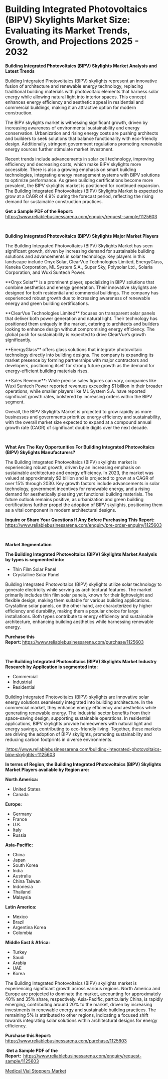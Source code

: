 <p><h1>Building Integrated Photovoltaics (BIPV) Skylights Market Size: Evaluating its Market Trends, Growth, and Projections 2025 - 2032</h1></p><p><strong>Building Integrated Photovoltaics (BIPV) Skylights Market Analysis and Latest Trends</strong></p>
<p><p>Building Integrated Photovoltaics (BIPV) skylights represent an innovative fusion of architecture and renewable energy technology, replacing traditional building materials with photovoltaic elements that harness solar energy while allowing natural light into interior spaces. This concept enhances energy efficiency and aesthetic appeal in residential and commercial buildings, making it an attractive option for modern construction.</p><p>The BIPV skylights market is witnessing significant growth, driven by increasing awareness of environmental sustainability and energy conservation. Urbanization and rising energy costs are pushing architects and builders to seek solutions that balance functionality with eco-friendly design. Additionally, stringent government regulations promoting renewable energy sources further stimulate market investment.</p><p>Recent trends include advancements in solar cell technology, improving efficiency and decreasing costs, which make BIPV skylights more accessible. There is also a growing emphasis on smart building technologies, integrating energy management systems with BIPV solutions to optimize performance. As green building certifications become more prevalent, the BIPV skylights market is positioned for continued expansion. The Building Integrated Photovoltaics (BIPV) Skylights Market is expected to grow at a CAGR of 4.9% during the forecast period, reflecting the rising demand for sustainable construction practices.</p></p>
<p><strong>Get a Sample PDF of the Report:&nbsp;</strong> <a href="https://www.reliablebusinessarena.com/enquiry/request-sample/1125603?utm_campaign=3501&utm_medium=2&utm_source=Github&utm_content=ia&utm_term=05042025&utm_id=building-integrated-photovoltaics-bipv-skylights">https://www.reliablebusinessarena.com/enquiry/request-sample/1125603</a></p>
<p>&nbsp;</p>
<p><strong>Building Integrated Photovoltaics (BIPV) Skylights Major Market Players</strong></p>
<p><p>The Building Integrated Photovoltaics (BIPV) Skylights Market has seen significant growth, driven by increasing demand for sustainable building solutions and advancements in solar technology. Key players in this landscape include Onyx Solar, ClearVue Technologies Limited, EnergyGlass, Kaneka Corporation, ML System S.A., Super Sky, Polysolar Ltd., Solaria Corporation, and Wuxi Suntech Power.</p><p>**Onyx Solar** is a prominent player, specializing in BIPV solutions that combine aesthetics and energy generation. Their innovative skylights are designed for both residential and commercial buildings. The company has experienced robust growth due to increasing awareness of renewable energy and green building certifications.</p><p>**ClearVue Technologies Limited** focuses on transparent solar panels that deliver both power generation and natural light. Their technology has positioned them uniquely in the market, catering to architects and builders looking to enhance design without compromising energy efficiency. The global push for sustainability is expected to drive ClearVue’s growth significantly.</p><p>**EnergyGlass** offers glass solutions that integrate photovoltaic technology directly into building designs. The company is expanding its market presence by forming partnerships with major contractors and developers, positioning itself for strong future growth as the demand for energy-efficient building materials rises.</p><p>**Sales Revenue**: While precise sales figures can vary, companies like Wuxi Suntech Power reported revenues exceeding $1 billion in their broader operations, while smaller players like ML System S.A. have reported significant growth rates, bolstered by increasing orders within the BIPV segment.</p><p>Overall, the BIPV Skylights Market is projected to grow rapidly as more businesses and governments prioritize energy efficiency and sustainability, with the overall market size expected to expand at a compound annual growth rate (CAGR) of significant double digits over the next decade.</p></p>
<p>&nbsp;</p>
<p><strong>What Are The Key Opportunities For Building Integrated Photovoltaics (BIPV) Skylights Manufacturers?</strong></p>
<p><p>The Building Integrated Photovoltaics (BIPV) skylights market is experiencing robust growth, driven by an increasing emphasis on sustainable architecture and energy efficiency. In 2023, the market was valued at approximately $2 billion and is projected to grow at a CAGR of over 15% through 2030. Key growth factors include advancements in solar technology, government incentives for renewable energy, and a rising demand for aesthetically pleasing yet functional building materials. The future outlook remains positive, as urbanization and green building certifications further propel the adoption of BIPV skylights, positioning them as a vital component in modern architectural designs.</p></p>
<p><strong>Inquire or Share Your Questions If Any Before Purchasing This Report:</strong> <a href="https://www.reliablebusinessarena.com/enquiry/pre-order-enquiry/1125603?utm_campaign=3501&utm_medium=2&utm_source=Github&utm_content=ia&utm_term=05042025&utm_id=building-integrated-photovoltaics-bipv-skylights">https://www.reliablebusinessarena.com/enquiry/pre-order-enquiry/1125603</a></p>
<p>&nbsp;</p>
<p><strong>Market Segmentation</strong></p>
<p><strong>The Building Integrated Photovoltaics (BIPV) Skylights Market Analysis by types is segmented into:</strong></p>
<p><ul><li>Thin Film Solar Panel</li><li>Crystalline Solar Panel</li></ul></p>
<p><p>Building Integrated Photovoltaics (BIPV) skylights utilize solar technology to generate electricity while serving as architectural features. The market primarily includes thin film solar panels, known for their lightweight and flexible design, making them suitable for various building applications. Crystalline solar panels, on the other hand, are characterized by higher efficiency and durability, making them a popular choice for large installations. Both types contribute to energy efficiency and sustainable architecture, enhancing building aesthetics while harnessing renewable energy.</p></p>
<p><strong>Purchase this Report:&nbsp;</strong><a href="https://www.reliablebusinessarena.com/purchase/1125603?utm_campaign=3501&utm_medium=2&utm_source=Github&utm_content=ia&utm_term=05042025&utm_id=building-integrated-photovoltaics-bipv-skylights">https://www.reliablebusinessarena.com/purchase/1125603</a></p>
<p>&nbsp;</p>
<p><strong>The Building Integrated Photovoltaics (BIPV) Skylights Market Industry Research by Application is segmented into:</strong></p>
<p><ul><li>Commercial</li><li>Industrial</li><li>Residential</li></ul></p>
<p><p>Building Integrated Photovoltaics (BIPV) skylights are innovative solar energy solutions seamlessly integrated into building architecture. In the commercial market, they enhance energy efficiency and aesthetics while generating renewable energy. The industrial sector benefits from their space-saving design, supporting sustainable operations. In residential applications, BIPV skylights provide homeowners with natural light and energy savings, contributing to eco-friendly living. Together, these markets are driving the adoption of BIPV skylights, promoting sustainability and reducing carbon footprints in diverse environments.</p></p>
<p><a href="https://www.reliablebusinessarena.com/building-integrated-photovoltaics-bipv-skylights-r1125603?utm_campaign=3501&utm_medium=2&utm_source=Github&utm_content=ia&utm_term=05042025&utm_id=building-integrated-photovoltaics-bipv-skylights">&nbsp;https://www.reliablebusinessarena.com/building-integrated-photovoltaics-bipv-skylights-r1125603</a></p>
<p><strong>In terms of Region, the Building Integrated Photovoltaics (BIPV) Skylights Market Players available by Region are:</strong></p>
<p>
    <p> <strong> North America: </strong>
        <ul>
            <li>United States</li>
            <li>Canada</li>
        </ul>
        </p> 
    <p> <strong> Europe: </strong>
        <ul>
            <li>Germany</li>
            <li>France</li>
            <li>U.K.</li>
            <li>Italy</li>
            <li>Russia</li>
        </ul>
        </p> 
    <p> <strong> Asia-Pacific: </strong>
        <ul>
            <li>China</li>
            <li>Japan</li>
            <li>South Korea</li>
            <li>India</li>
            <li>Australia</li>
            <li>China Taiwan</li>
            <li>Indonesia</li>
            <li>Thailand</li>
            <li>Malaysia</li>
        </ul>
        </p> 
    <p> <strong> Latin America: </strong>
        <ul>
            <li>Mexico</li>
            <li>Brazil</li>
            <li>Argentina Korea</li>
            <li>Colombia</li>
        </ul>
        </p> 
    <p> <strong> Middle East & Africa: </strong>
        <ul>
            <li>Turkey</li>
            <li>Saudi</li>
            <li>Arabia</li>
            <li>UAE</li>
            <li>Korea</li>
        </ul>
    </p>
    </p>
<p><p>The Building Integrated Photovoltaics (BIPV) skylights market is experiencing significant growth across various regions. North America and Europe are projected to dominate the market, accounting for approximately 40% and 35% share, respectively. Asia-Pacific, particularly China, is rapidly emerging, contributing around 20% to the market, driven by increasing investments in renewable energy and sustainable building practices. The remaining 5% is attributed to other regions, indicating a focused shift towards integrating solar solutions within architectural designs for energy efficiency.</p></p>
<p><strong>Purchase this Report: </strong><a href="https://www.reliablebusinessarena.com/purchase/1125603?utm_campaign=3501&utm_medium=2&utm_source=Github&utm_content=ia&utm_term=05042025&utm_id=building-integrated-photovoltaics-bipv-skylights">https://www.reliablebusinessarena.com/purchase/1125603</a></p>
<p>&nbsp;<strong>Get a Sample PDF of the Report:&nbsp;&nbsp;</strong><a href="https://www.reliablebusinessarena.com/enquiry/request-sample/1125603?utm_campaign=3501&utm_medium=2&utm_source=Github&utm_content=ia&utm_term=05042025&utm_id=building-integrated-photovoltaics-bipv-skylights">https://www.reliablebusinessarena.com/enquiry/request-sample/1125603</a></p>
<p><strong></strong></p>
<p><p><a href="https://github.com/rreynagjysma65/Market-Research-Report-List-1/blob/main/medical-vial-stoppers-market.md?utm_campaign=3501&utm_medium=2&utm_source=Github&utm_content=ia&utm_term=05042025&utm_id=building-integrated-photovoltaics-bipv-skylights">Medical Vial Stoppers Market</a></p></p>